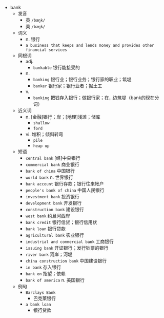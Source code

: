 - bank
  - 发音
    - 英 `/bæŋk/`
    - 美 `/bæŋk/`
  - 词义
    - n. 银行
    - `a business that keeps and lends money and provides other financial services`
  - 同根词
    - adj.
      - `bankable` 银行能接受的
    - n.
      - `banking` 银行业；银行业务；银行家的职业；筑堤
      - `banker` 银行家；银行业者；掘土工
    - v.
      - `banking` 把钱存入银行；做银行家；在…边筑堤（bank的现在分词）
  - 近义词
    - n. [金融]银行；岸；[地理]浅滩；储库
      - `shallow`
      - `ford`
    - vi. 堆积；倾斜转弯
      - `pile`
      - `heap up`
  - 短语
    - `central bank` [经]中央银行 
    - `commercial bank` 商业银行 
    - `bank of china` 中国银行 
    - `world bank` n. 世界银行 
    - `bank account` 银行存款；银行往来帐户 
    - `people's bank of china` 中国人民银行 
    - `investment bank` 投资银行 
    - `development bank` 开发银行 
    - `construction bank` 建设银行 
    - `west bank` 约旦河西岸 
    - `bank credit` 银行信贷；银行信用状 
    - `bank loan` 银行贷款 
    - `agricultural bank` 农业银行 
    - `industrial and commercial bank` 工商银行 
    - `issuing bank` 开证银行；发行钞票的银行 
    - `river bank` 河岸；河堤 
    - `china construction bank` 中国建设银行 
    - `in bank` 存入银行 
    - `bank on` 指望；依赖 
    - `bank of america` n. 美国银行 
  - 例句
    - `Barclays Bank`
      - 巴克莱银行
    - `a bank loan`
      - 银行贷款

